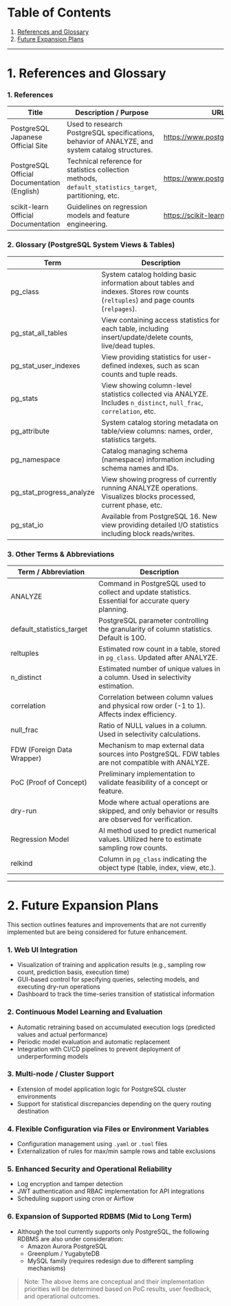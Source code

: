 # Table of Contents

1. [References and Glossary](#1-references-and-glossary)
2. [Future Expansion Plans](#2-future-expansion-plans)

---


# 1. References and Glossary

### 1. References

| Title | Description / Purpose | URL |
|-------|------------------------|-----|
| PostgreSQL Japanese Official Site | Used to research PostgreSQL specifications, behavior of ANALYZE, and system catalog structures. | https://www.postgresql.jp/ |
| PostgreSQL Official Documentation (English) | Technical reference for statistics collection methods, `default_statistics_target`, partitioning, etc. | https://www.postgresql.org/docs/ |
| scikit-learn Official Documentation | Guidelines on regression models and feature engineering. | https://scikit-learn.org/stable/ |

### 2. Glossary (PostgreSQL System Views & Tables)

| Term | Description |
|------|-------------|
| pg_class | System catalog holding basic information about tables and indexes. Stores row counts (`reltuples`) and page counts (`relpages`). |
| pg_stat_all_tables | View containing access statistics for each table, including insert/update/delete counts, live/dead tuples. |
| pg_stat_user_indexes | View providing statistics for user-defined indexes, such as scan counts and tuple reads. |
| pg_stats | View showing column-level statistics collected via ANALYZE. Includes `n_distinct`, `null_frac`, `correlation`, etc. |
| pg_attribute | System catalog storing metadata on table/view columns: names, order, statistics targets. |
| pg_namespace | Catalog managing schema (namespace) information including schema names and IDs. |
| pg_stat_progress_analyze | View showing progress of currently running ANALYZE operations. Visualizes blocks processed, current phase, etc. |
| pg_stat_io | Available from PostgreSQL 16. New view providing detailed I/O statistics including block reads/writes. |

### 3. Other Terms & Abbreviations

| Term / Abbreviation | Description |
|---------------------|-------------|
| ANALYZE | Command in PostgreSQL used to collect and update statistics. Essential for accurate query planning. |
| default_statistics_target | PostgreSQL parameter controlling the granularity of column statistics. Default is 100. |
| reltuples | Estimated row count in a table, stored in `pg_class`. Updated after ANALYZE. |
| n_distinct | Estimated number of unique values in a column. Used in selectivity estimation. |
| correlation | Correlation between column values and physical row order (-1 to 1). Affects index efficiency. |
| null_frac | Ratio of NULL values in a column. Used in selectivity calculations. |
| FDW (Foreign Data Wrapper) | Mechanism to map external data sources into PostgreSQL. FDW tables are not compatible with ANALYZE. |
| PoC (Proof of Concept) | Preliminary implementation to validate feasibility of a concept or feature. |
| dry-run | Mode where actual operations are skipped, and only behavior or results are observed for verification. |
| Regression Model | AI method used to predict numerical values. Utilized here to estimate sampling row counts. |
| relkind | Column in `pg_class` indicating the object type (table, index, view, etc.). |


---

# 2. Future Expansion Plans

This section outlines features and improvements that are not currently implemented but are being considered for future enhancement.

### 1. Web UI Integration

- Visualization of training and application results (e.g., sampling row count, prediction basis, execution time)
- GUI-based control for specifying queries, selecting models, and executing dry-run operations
- Dashboard to track the time-series transition of statistical information

### 2. Continuous Model Learning and Evaluation

- Automatic retraining based on accumulated execution logs (predicted values and actual performance)
- Periodic model evaluation and automatic replacement
- Integration with CI/CD pipelines to prevent deployment of underperforming models

### 3. Multi-node / Cluster Support

- Extension of model application logic for PostgreSQL cluster environments
- Support for statistical discrepancies depending on the query routing destination

### 4. Flexible Configuration via Files or Environment Variables

- Configuration management using `.yaml` or `.toml` files
- Externalization of rules for max/min sample rows and table exclusions

### 5. Enhanced Security and Operational Reliability

- Log encryption and tamper detection
- JWT authentication and RBAC implementation for API integrations
- Scheduling support using cron or Airflow

### 6. Expansion of Supported RDBMS (Mid to Long Term)

- Although the tool currently supports only PostgreSQL, the following RDBMS are also under consideration:
  - Amazon Aurora PostgreSQL
  - Greenplum / YugabyteDB
  - MySQL family (requires redesign due to different sampling mechanisms)

> Note: The above items are conceptual and their implementation priorities will be determined based on PoC results, user feedback, and operational outcomes.
